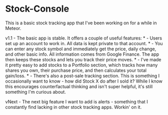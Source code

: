 # Stock-Console

This is a basic stock tracking app that I've been working on for a while in Meteor.

v1.1 - The basic app is stable. It offers a couple of useful features:
	* - Users set up an account to work in. All data is kept private to that account.
	* - You can enter any stock symbol and immediately get the price, daily change, and other basic info. All information comes from Google Finance. The app then keeps these stocks and lets you track their price moves.
	* - I've made it pretty easy to add stocks to a Portfolio section, which tracks how many shares you own, their purchase price, and then calculates your total gain/loss.
	* - There's also a post-sale tracking section. This is something I occasionally want to know - how did Stock X do after I sold it? While I know this encourages counterfactual thinking and isn't super helpful, it's still something I'm curious about.

vNext - The next big feature I want to add is alerts - something that I constantly find lacking in other stock tracking apps. Workin' on it.